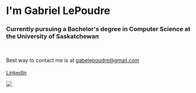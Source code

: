 # I'm Gabriel LePoudre

### Currently pursuing a Bachelor's degree in Computer Science at the University of Saskatchewan ###
<br />

Best way to contact me is at gabelepoudre@gmail.com
<br />
<br />
[LinkedIn](    https://www.linkedin.com/in/gabriel-lepoudre-592333228/)

<a href="https://www.youtube.com/watch?v=KpOtuoHL45Y">
  <img src="https://c.tenor.com/HAnDm32K3L0AAAAj/alien.gif" />
 </a>

<!---
gabelepoudre/gabelepoudre is a ✨ special ✨ repository because its `README.md` (this file) appears on your GitHub profile.
You can click the Preview link to take a look at your changes.
--->
